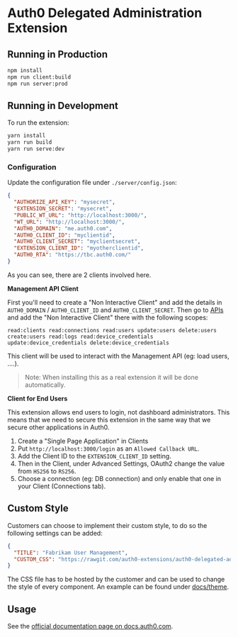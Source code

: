# Auth0 Delegated Administration Extension

## Running in Production

```bash
npm install
npm run client:build
npm run server:prod
```

## Running in Development

To run the extension:

```bash
yarn install
yarn run build
yarn run serve:dev
```

### Configuration

Update the configuration file under `./server/config.json`:

```json
{
  "AUTHORIZE_API_KEY": "mysecret",
  "EXTENSION_SECRET": "mysecret",
  "PUBLIC_WT_URL": "http://localhost:3000/",
  "WT_URL": "http://localhost:3000/",
  "AUTH0_DOMAIN": "me.auth0.com",
  "AUTH0_CLIENT_ID": "myclientid",
  "AUTH0_CLIENT_SECRET": "myclientsecret",
  "EXTENSION_CLIENT_ID": "myotherclientid",
  "AUTH0_RTA": "https://tbc.auth0.com/"
}
```

As you can see, there are 2 clients involved here.

**Management API Client**

First you'll need to create a "Non Interactive Client" and add the details in `AUTH0_DOMAIN` / `AUTH0_CLIENT_ID` and `AUTH0_CLIENT_SECRET`. Then go to [APIs](https://manage.auth0.com/#/apis) and add the "Non Interactive Client" there with the following scopes:

```
read:clients read:connections read:users update:users delete:users create:users read:logs read:device_credentials update:device_credentials delete:device_credentials
```

This client will be used to interact with the Management API (eg: load users, ....).

> Note: When installing this as a real extension it will be done automatically.

**Client for End Users**

This extension allows end users to login, not dashboard administrators. This means that we need to secure this extension in the same way that we secure other applications in Auth0.

 1. Create a "Single Page Application" in Clients
 2. Put `http://localhost:3000/login` as an `Allowed Callback URL`.
 3. Add the Client ID to the `EXTENSION_CLIENT_ID` setting.
 4. Then in the Client, under Advanced Settings, OAuth2 change the value from `HS256` to `RS256`.
 5. Choose a connection (eg: DB connection) and only enable that one in your Client (Connections tab).

## Custom Style

Customers can choose to implement their custom style, to do so the following settings can be added:

```json
{
  "TITLE": "Fabrikam User Management",
  "CUSTOM_CSS": "https://rawgit.com/auth0-extensions/auth0-delegated-administration-extension/master/docs/theme/fabrikam.css"
}
```

The CSS file has to be hosted by the customer and can be used to change the style of every component. An example can be found under [docs/theme](docs/theme).

## Usage

See the [official documentation page on docs.auth0.com](https://auth0.com/docs/extensions/delegated-admin).

